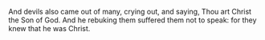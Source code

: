 And devils also came out of many, crying out, and saying, Thou art Christ the Son of God. And he rebuking them suffered them not to speak: for they knew that he was Christ.

